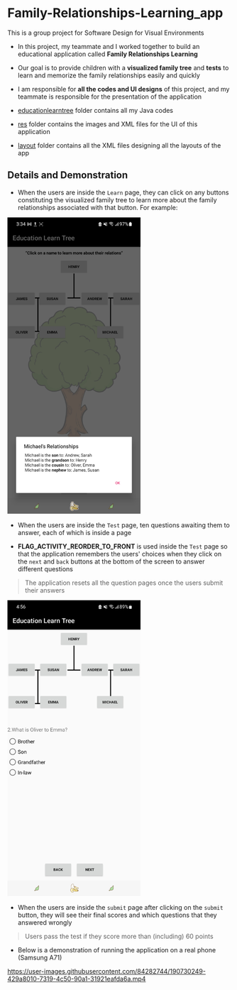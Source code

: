 # Family-Relationships-Learning_app

This is a group project for Software Design for Visual Environments

* In this project, my teammate and I worked together to build an educational application called **Family Relationships Learning**

* Our goal is to provide children with a **visualized family tree** and **tests** to learn and memorize the family relationships easily and quickly

* I am responsible for **all the codes and UI designs** of this project, and my teammate is responsible for the presentation of the application

* [educationlearntree](java/com/example/educationlearntree) folder contains all my Java codes
* [res](res) folder contains the images and XML files for the UI of this application

* [layout](res/layout/) folder contains all the XML files designing all the layouts of the app




## Details and Demonstration

* When the users are inside the `Learn` page, they can click on any buttons constituting the visualized family tree to learn more about the family relationships associated with that button. For example:

<p>
  <img src="learn_page.jpg" width="300" />
</p>


* When the users are inside the `Test` page, ten questions awaiting them to answer, each of which is inside a page

* **FLAG_ACTIVITY_REORDER_TO_FRONT** is used inside the `Test` page so that the application remembers the users' choices when they click on the `next` and `back` buttons at the bottom of the screen to answer different questions

> The application resets all the question pages once the users submit their answers

<p>
  <img src="Test_page.jpg" width="300" />
</p>


* When the users are inside the `submit` page after clicking on the `submit` button, they will see their final scores and which questions that they answered wrongly

> Users pass the test if they score more than (including) 60 points 

* Below is a demonstration of running the application on a real phone (Samsung A71)


https://user-images.githubusercontent.com/84282744/190730249-429a8010-7319-4c50-90a1-31921eafda6a.mp4


